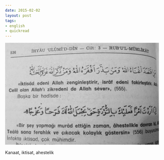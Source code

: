 ```yaml
---
date: 2015-02-02
layout: post
tags:
- english
- quickread
---
```


![](/images/tumblr_nj4k3mtpnu1u3gx2to1_1280.jpg)

Kanaat, iktisat, ahestelik
